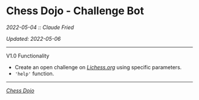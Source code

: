 # Chess Dojo - Challenge Bot
*2022-05-04 :: Claude Fried*

*Updated: 2022-05-06*

---

V1.0
Functionality
- Create an open challenge on <a href='https://lichess.org/'>*Lichess.org*</a> using specific parameters.
- `'help'` function.

---

<a href='https://www.chessdojo.shop/'>*Chess Dojo*</a>